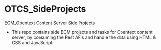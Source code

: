 # OTCS_SideProjects
ECM_Opentext Content Server Side Projects
- This repo contains side ECM projects and tasks for Opentext content server, by consuming the Rest APIs and handle the data using HTML & CSS and JavaScript
